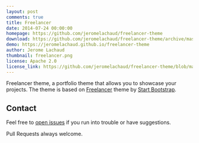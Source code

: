 ```yaml
---
layout: post
comments: true
title: Freelancer
date: 2014-07-24 00:00:00
homepage: https://github.com/jeromelachaud/freelancer-theme
download: https://github.com/jeromelachaud/freelancer-theme/archive/master.zip
demo: https://jeromelachaud.github.io/freelancer-theme
author: Jerome Lachaud
thumbnail: freelancer.png
license: Apache 2.0
license_link: https://github.com/jeromelachaud/freelancer-theme/blob/master/LICENCE
---
```


Freelancer theme, a portfolio theme that allows you to showcase your projects. The theme is based on [Freelancer](https://startbootstrap.com/templates/freelancer/) theme by [Start Bootstrap](https://startbootstrap.com/).

## Contact

Feel free to [open issues](https://github.com/jeromelachaud/freelancer-theme/issues/new) if you run into trouble or have suggestions.

Pull Requests always welcome.
